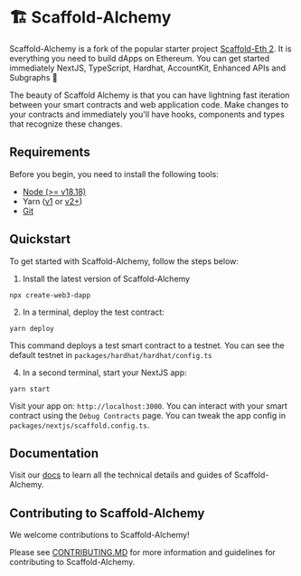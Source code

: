 # 🏗 Scaffold-Alchemy

Scaffold-Alchemy is a fork of the popular starter project [Scaffold-Eth 2](https://scaffoldeth.io/). It is everything you need to build dApps on Ethereum. You can get started immediately NextJS, TypeScript, Hardhat, AccountKit, Enhanced APIs and Subgraphs 🤩

The beauty of Scaffold Alchemy is that you can have lightning fast iteration between your smart contracts and web application code. Make changes to your contracts and immediately you'll have hooks, components and types that recognize these changes.

## Requirements

Before you begin, you need to install the following tools:

- [Node (>= v18.18)](https://nodejs.org/en/download/)
- Yarn ([v1](https://classic.yarnpkg.com/en/docs/install/) or [v2+](https://yarnpkg.com/getting-started/install))
- [Git](https://git-scm.com/downloads)

## Quickstart

To get started with Scaffold-Alchemy, follow the steps below:

1. Install the latest version of Scaffold-Alchemy

```
npx create-web3-dapp
```

2. In a terminal, deploy the test contract:

```
yarn deploy
```

This command deploys a test smart contract to a testnet. You can see the default testnet in `packages/hardhat/hardhat/config.ts`

4. In a second terminal, start your NextJS app:

```
yarn start
```

Visit your app on: `http://localhost:3000`. You can interact with your smart contract using the `Debug Contracts` page. You can tweak the app config in `packages/nextjs/scaffold.config.ts`.

## Documentation

Visit our [docs](https://docs.alchemy.com/docs/scaffold-alchemy) to learn all the technical details and guides of Scaffold-Alchemy.

## Contributing to Scaffold-Alchemy

We welcome contributions to Scaffold-Alchemy!

Please see [CONTRIBUTING.MD](https://github.com/alchemyplatform/scaffold-alchemy/blob/main/CONTRIBUTING.md) for more information and guidelines for contributing to Scaffold-Alchemy.
